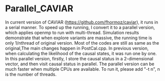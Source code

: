 # Parallel_CAVIAR
In current version of CAVIAR (https://github.com/fhormoz/caviar), it runs in a serial manner. To speed up the running, I convert it to a parallel version, which applies openmp to run with multi-thread. Simulation results demonstrate that when explore variants are massive, the running time is only 1/nthread of original version. 
Most of the codes are still as same as the original,The main changes happen in PostCal.cpp. In previous version, when calculating the likelihood of the causal states, it was run one by one. In this parallel version, firstly, I store the causal status in a 2-dimensional vector, and then visit causal status in parallel. 
The parallel version can be much faster when multiple CPUs are available. To run it, please add "-t n", n is the number of threads. 

